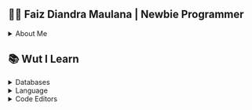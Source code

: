 ## 🙇‍♂️ Faiz Diandra Maulana | Newbie Programmer
<details>
  <summary>About Me</summary>
  <br>
  " Masih belajar, dan masih ingin mencoba yang baru."
   
  ### 📚 Educational Background 
  
  > Student High School Sabilillah Malang
  
  > Vocational High School SMK Telkom Malang
  
  > University of Muhammadiyah Malang
  
  ### 🤙 Contact
  
  [<img src = "https://img.shields.io/badge/WhatsApp-25D366?style=for-the-badge&logo=whatsapp&logoColor=white">](https://wa.me/6281232857502/?text=Hello,%20I%20See%20Your%20GitHub!)
  [<img src = "https://img.shields.io/badge/Telegram-2CA5E0?style=for-the-badge&logo=telegram&logoColor=white">](https://t.me/BosSeed)
  [<img src = "https://img.shields.io/badge/Gmail-D14836?style=for-the-badge&logo=gmail&logoColor=white">](mailto:faizdiandra11@gmail.com)
  
  ### 🤖 Github Status
  
  <p align="left">
    <img height="200em" src="https://github-readme-stats-eight-theta.vercel.app/api?username=BosToken&show_icons=true&title_color=800080&icon_color=bb2acf&text_color=daf7dc&bg_color=000000"/>
    <img height="200em" src="https://github-readme-stats-eight-theta.vercel.app/api/top-langs/?username=BosToken&show_icons=true&title_color=800080&icon_color=bb2acf&text_color=daf7dc&bg_color=000000"/>
  </p>
</details>

## 📚 Wut I Learn
<details>
  <summary>Databases</summary>
  <br>
  Nothing 😢
<!--   <img src = "https://img.shields.io/badge/MongoDB-234ea94b?style=for-the-badge&logo=mongodb&logoColor=white"> -->
<!--   <img src = "https://img.shields.io/badge/mysql-2300f?style=for-the-badge&logo=mysql&logoColor=white"> -->
</details>
<details>
  <summary>Language</summary>
  <br>
  <img src = "https://img.shields.io/badge/c-%2300599C.svg?style=for-the-badge&logo=c&logoColor=white"/>
<!--   <img src = "https://img.shields.io/badge/html5-%23E34F26.svg?style=for-the-badge&logo=html5&logoColor=white"/> -->
  <img src = "https://img.shields.io/badge/java-%23ED8B00.svg?style=for-the-badge&logo=java&logoColor=white"/>
<!--   <img src = "https://img.shields.io/badge/javascript-%23323330.svg?style=for-the-badge&logo=javascript&logoColor=%23F7DF1E"/> -->
<!--   <img src = "https://img.shields.io/badge/markdown-%23000000.svg?style=for-the-badge&logo=markdown&logoColor=white"/> -->
<!--   <img src = "https://img.shields.io/badge/php-%23777BB4.svg?style=for-the-badge&logo=php&logoColor=white"/> -->
<!--   <img src = "https://img.shields.io/badge/python-3670A0?style=for-the-badge&logo=python&logoColor=ffdd54"/> -->
</details>
<details>
  <summary>Code Editors</summary>
  <br>
  <img src = "https://img.shields.io/badge/Visual%20Studio%20Code-0078d7.svg?style=for-the-badge&logo=visual-studio-code&logoColor=white"/>
</details>
